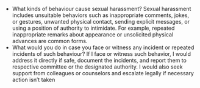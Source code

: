 * What kinds of behaviour cause sexual harassment?
  Sexual harassment includes unsuitable behaviors such as inappropriate comments, jokes, or gestures, unwanted physical contact, sending explicit messages, or using a position of authority to intimidate. For example, repeated inappropriate
  remarks about appearance or unsolicited physical advances are common forms.
* What would you do in case you face or witness any incident or repeated incidents of such behaviour?
  If I face or witness such behavior, I would address it directly if safe, document the incidents, and report them to respective committee or the designated authority. I would also seek support from colleagues or counselors and escalate
  legally if necessary action isn’t taken
